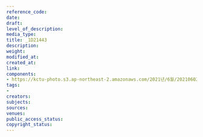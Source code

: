 ```yaml
---
reference_code: 
date: 
draft: 
level_of_description: 
media_type: 
title: _1D21443
description: 
weight: 
modified_at: 
created_at: 
link: 
components:
- https://kctu-photo.s3.ap-northeast-2.amazonaws.com/2021년/6월/20210602_산재처리+지연+근본+대책수립!+민주노총+결의대회/_1D21443.jpg
tags:
- 
creators: 
subjects: 
sources: 
venues: 
public_access_status: 
copyright_status: 
---
```

